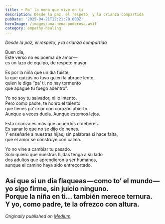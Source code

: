 ```yaml
---
title: ☀️ Pa’ la nena que vive en ti
description: Desde la paz, el respeto, y la crianza compartida
pubDate: '2025-04-21T12:21:28.000Z'
heroImage: /images/una-nena-poderosa.avif
category: empathy-healing
---
```


_Desde la paz, el respeto, y la crianza compartida_

Buen día,<br>Este verso no es poema de amor — <br>es un lazo de equipo, de respeto mayor.

Es por la niña que un día fuiste,<br>la que quizás no tuvo quien la abrace lento,<br>quien le diga “pa’ ti, no hay tormento<br>que apague tu fuego adentro”.

Yo no soy tu salvador, ni lo intento.<br>Pero como padre, te honro el talento<br>que tienes pa’ criar con corazón abierto.<br>Aunque a veces duela. Aunque estemos lejos.

Esta crianza es más que acuerdos o deberes.<br>Es sanar lo que no se dijo de nenes.<br>Y enseñarle a nuestras hijas, sin palabras si hace falta,<br>que el amor se construye con calma.

Yo no vine a cambiar tu pasado.<br>Solo quiero que nuestras hijdas tenga a su lado<br>dos adultos que aprendieron a ser humanos,<br>aunque el camino haya sido entrecortado.

Así que si un día flaqueas — como to’ el mundo — <br>yo sigo firme, sin juicio ninguno.<br>Porque la niña en ti… también merece ternura.<br>Y yo, como padre, te la ofrezco con altura.
---

_Originally published on [Medium](https://medium.com/@wizards777/%EF%B8%8F-pa-la-nena-que-vive-en-ti-511949b6c3c0)._
